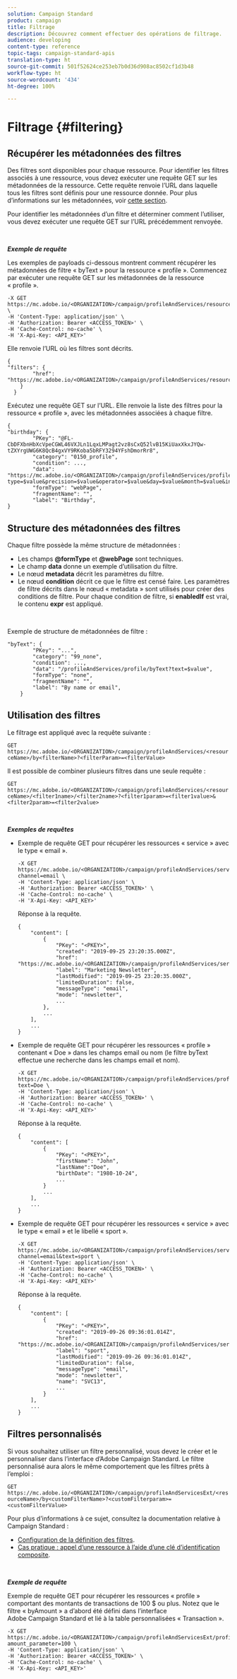 ```yaml
---
solution: Campaign Standard
product: campaign
title: Filtrage
description: Découvrez comment effectuer des opérations de filtrage.
audience: developing
content-type: reference
topic-tags: campaign-standard-apis
translation-type: ht
source-git-commit: 501f52624ce253eb7b0d36d908ac8502cf1d3b48
workflow-type: ht
source-wordcount: '434'
ht-degree: 100%

---
```



# Filtrage {#filtering}

## Récupérer les métadonnées des filtres

Des filtres sont disponibles pour chaque ressource. Pour identifier les filtres associés à une ressource, vous devez exécuter une requête GET sur les métadonnées de la ressource. Cette requête renvoie l’URL dans laquelle tous les filtres sont définis pour une ressource donnée. Pour plus d’informations sur les métadonnées, voir [cette section](../../api/using/metadata-mechanism.md).

Pour identifier les métadonnées d’un filtre et déterminer comment l’utiliser, vous devez exécuter une requête GET sur l’URL précédemment renvoyée.

<br/>

***Exemple de requête***

Les exemples de payloads ci-dessous montrent comment récupérer les métadonnées de filtre « byText » pour la ressource « profile ». Commencez par exécuter une requête GET sur les métadonnées de la ressource « profile ».

```
-X GET https://mc.adobe.io/<ORGANIZATION>/campaign/profileAndServices/resourceType/profile \
-H 'Content-Type: application/json' \
-H 'Authorization: Bearer <ACCESS_TOKEN>' \
-H 'Cache-Control: no-cache' \
-H 'X-Api-Key: <API_KEY>'
```

Elle renvoie l’URL où les filtres sont décrits.

```
{
"filters": {
        "href": "https://mc.adobe.io/<ORGANIZATION>/campaign/profileAndServices/resourceType/<PKEY>/filters/"
    }
  }
```

Exécutez une requête GET sur l’URL. Elle renvoie la liste des filtres pour la ressource « profile », avec les métadonnées associées à chaque filtre.

```
{
"birthday": {
        "PKey": "@FL-CbDFXbnHbXcVpeCGWL46VXJLn1LqxLMPagt2vz8sCxQ52lvB15KiUaxXkxJYQw-tZXYrgUWG6K8QcB4gxVY9RKoba5bRFY3294YFshDmorRr8",
        "category": "0150_profile",
        "condition": ...,
        "data": "https://mc.adobe.io/<ORGANIZATION>/campaign/profileAndServices/profile/birthday?type=$value&precision=$value&operator=$value&day=$value&month=$value&includeStart=$value&endDay=$value&endMonth=$value&includeEnd=$value&relativeValue=$value&nextUnitsValue=$value&previousUnitsValue=$value",
        "formType": "webPage",
        "fragmentName": "",
        "label": "Birthday",
}
```

## Structure des métadonnées des filtres

Chaque filtre possède la même structure de métadonnées :

* Les champs **@formType** et **@webPage** sont techniques.
* Le champ **data** donne un exemple d’utilisation du filtre.
* Le nœud **metadata** décrit les paramètres du filtre.
* Le nœud **condition** décrit ce que le filtre est censé faire. Les paramètres de filtre décrits dans le nœud « metadata » sont utilisés pour créer des conditions de filtre. Pour chaque condition de filtre, si **enabledIf** est vrai, le contenu **expr** est appliqué.

<br/>

Exemple de structure de métadonnées de filtre :

```
"byText": {
        "PKey": "...",
        "category": "99_none",
        "condition": ...,
        "data": "/profileAndServices/profile/byText?text=$value",
        "formType": "none",
        "fragmentName": "",
        "label": "By name or email",
    }
```

## Utilisation des filtres

Le filtrage est appliqué avec la requête suivante :

`GET https://mc.adobe.io/<ORGANIZATION>/campaign/profileAndServices/<resourceName>/by<filterName>?<filterParam>=<filterValue>`

Il est possible de combiner plusieurs filtres dans une seule requête :

`GET https://mc.adobe.io/<ORGANIZATION>/campaign/profileAndServices/<resourceName>/<filter1name>/<filter2name>?<filter1param>=<filter1value>&<filter2param>=<filter2value>`

<br/>

***Exemples de requêtes***

* Exemple de requête GET pour récupérer les ressources « service » avec le type « email ».

   ```
   -X GET https://mc.adobe.io/<ORGANIZATION>/campaign/profileAndServices/service/byChannel?channel=email \
   -H 'Content-Type: application/json' \
   -H 'Authorization: Bearer <ACCESS_TOKEN>' \
   -H 'Cache-Control: no-cache' \
   -H 'X-Api-Key: <API_KEY>'
   ```

   Réponse à la requête.

   ```
   {
       "content": [
           {
               "PKey": "<PKEY>",
               "created": "2019-09-25 23:20:35.000Z",
               "href": "https://mc.adobe.io/<ORGANIZATION>/campaign/profileAndServices/service/@I_FIiDush4OQPc0mbOVR9USoh36Tt5CsD35lATvQjdWlXrYc0lFkvle2XIwZUbD8GqTVvSp8AfWFUvjkGMe1fPe5nok",
               "label": "Marketing Newsletter",
               "lastModified": "2019-09-25 23:20:35.000Z",
               "limitedDuration": false,
               "messageType": "email",
               "mode": "newsletter",
               ...
           },
           ...
       ],
       ...
   }
   ```

* Exemple de requête GET pour récupérer les ressources « profile » contenant « Doe » dans
les champs email ou nom (le filtre byText effectue une recherche dans les champs email et nom).

   ```
   -X GET https://mc.adobe.io/<ORGANIZATION>/campaign/profileAndServices/profile/byText?text=Doe \
   -H 'Content-Type: application/json' \
   -H 'Authorization: Bearer <ACCESS_TOKEN>' \
   -H 'Cache-Control: no-cache' \
   -H 'X-Api-Key: <API_KEY>'
   ```

   Réponse à la requête.

   ```
   {
       "content": [
           {
               "PKey": "<PKEY>",
               "firstName": "John",
               "lastName":"Doe",
               "birthDate": "1980-10-24",
               ...
           }
           ...
       ],
       ...
   }
   ```

* Exemple de requête GET pour récupérer les ressources « service » avec le type « email » et le libellé « sport ».

   ```
   -X GET https://mc.adobe.io/<ORGANIZATION>/campaign/profileAndServices/service/byChannel/byText?channel=email&text=sport \
   -H 'Content-Type: application/json' \
   -H 'Authorization: Bearer <ACCESS_TOKEN>' \
   -H 'Cache-Control: no-cache' \
   -H 'X-Api-Key: <API_KEY>'
   ```

   Réponse à la requête.

   ```
   {
       "content": [
           {
               "PKey": "<PKEY>",
               "created": "2019-09-26 09:36:01.014Z",
               "href": "https://mc.adobe.io/<ORGANIZATION>/campaign/profileAndServices/service/<PKEY>",
               "label": "sport",
               "lastModified": "2019-09-26 09:36:01.014Z",
               "limitedDuration": false,
               "messageType": "email",
               "mode": "newsletter",
               "name": "SVC13",
               ...
           }
       ],
       ...
   }
   ```

## Filtres personnalisés

Si vous souhaitez utiliser un filtre personnalisé, vous devez le créer et le personnaliser dans l’interface d’Adobe Campaign Standard. Le filtre personnalisé aura alors le même comportement que les filtres prêts à l’emploi :

`GET https://mc.adobe.io/<ORGANIZATION>/campaign/profileAndServicesExt/<resourceName>/by<customFilterName>?<customFilterparam>=<customFilterValue>`

Pour plus d’informations à ce sujet, consultez la documentation relative à Campaign Standard :

* [Configuration de la définition des filtres](https://helpx.adobe.com/fr/campaign/standard/developing/using/configuring-filter-definition.html).
* [Cas pratique : appel d’une ressource à l’aide d’une clé d’identification composite](https://docs.adobe.com/content/help/en/campaign-standard/using/developing/adding-or-extending-a-resource/uc-calling-resource-id-key.html).

<br/>

***Exemple de requête***

Exemple de requête GET pour récupérer les ressources « profile » comportant des montants de transactions de 100 $ ou plus. Notez que le filtre « byAmount » a d’abord été défini dans l’interface Adobe Campaign Standard et lié à la table personnalisées « Transaction ».

```
-X GET https://mc.adobe.io/<ORGANIZATION>/campaign/profileAndServicesExt/profile/byAmount?amount_parameter=100 \
-H 'Content-Type: application/json' \
-H 'Authorization: Bearer <ACCESS_TOKEN>' \
-H 'Cache-Control: no-cache' \
-H 'X-Api-Key: <API_KEY>'
```

<!--
Response to the request.

```

{
    "content": [
        {
            "PKey": "<PKEY>",
            "builtIn": false,
            "created": "2019-09-26 09:36:01.014Z",
            "desc": "",
            "end": "",
            "href": "https://mc.adobe.io/<ORGANIZATION>/campaign/profileAndServices/profile/<PKEY>",
            ...
        }
    ],
}

```

-->

<!-- exemple à vérifier de bout en bout-->

<!--+category = query editor
privacy ?
displayFOrmat ?
pour faire un POST sur une enum, il faut lui passer le @name décrit dans le noeud values, chaque @name a une correspondance en format = au format définit par le resType
-->





<!--
 if link ou collection.* resName +
* resTarget tout ca, ca va ensemble : le système de lien, resTarget va donner la ressource targetée par le lien. type
resType = type technique (long..) resType = link alors unbound='false' ou 'true'
If type = enumeration alors champ "values" rajouté et les valeurs sont dans values
pour faire un POST sur une enum, il faut lui passer le @name décrit dans le noeud values, chaque @name a une correspondance en format = au format définit par le resType
ail faut que la valeur poster soit conforme ,elle doit valider la dataPolicy . La dataPolicy peut soit controler la valeur (email invalide), soit transformé (cas du smartCase par exemple)
type dans les metadata = type de haut-niveau (nombre, text)
-->
